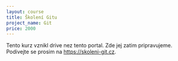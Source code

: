```yaml
---
layout: course
title: Školení Gitu
project_name: Git
price: 2000
---
```


Tento kurz vznikl drive nez tento portal. Zde jej zatim pripravujeme. Podivejte se prosim na <https://skoleni-git.cz>.

